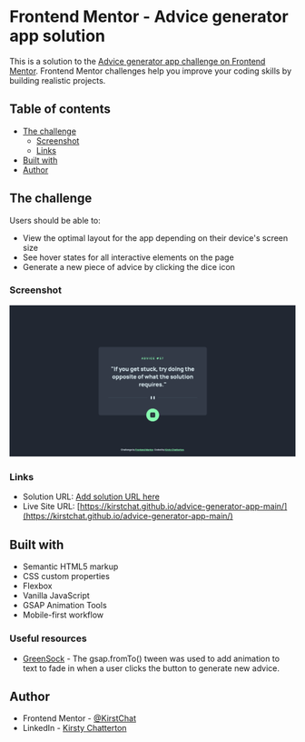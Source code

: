 # Frontend Mentor - Advice generator app solution

This is a solution to the [Advice generator app challenge on Frontend Mentor](https://www.frontendmentor.io/challenges/advice-generator-app-QdUG-13db). Frontend Mentor challenges help you improve your coding skills by building realistic projects.

## Table of contents

- [The challenge](#the-challenge)
  - [Screenshot](#screenshot)
  - [Links](#links)
- [Built with](#built-with)
- [Author](#author)

## The challenge

Users should be able to:

- View the optimal layout for the app depending on their device's screen size
- See hover states for all interactive elements on the page
- Generate a new piece of advice by clicking the dice icon

### Screenshot

![Desktop Screenshot](./assets/images/desktop-screenshot.png)

### Links

- Solution URL: [Add solution URL here](https://your-solution-url.com)
- Live Site URL: [https://kirstchat.github.io/advice-generator-app-main/](https://kirstchat.github.io/advice-generator-app-main/)

## Built with

- Semantic HTML5 markup
- CSS custom properties
- Flexbox
- Vanilla JavaScript
- GSAP Animation Tools
- Mobile-first workflow

### Useful resources

- [GreenSock](https://greensock.com/docs/v3/GSAP/gsap.fromTo()) - The gsap.fromTo() tween was used to add animation to text to fade in when a user clicks the button to generate new advice.

## Author

- Frontend Mentor - [@KirstChat](https://www.frontendmentor.io/profile/KirstChat)
- LinkedIn - [Kirsty Chatterton](https://www.linkedin.com/in/kirsty-c-154781a4/)
